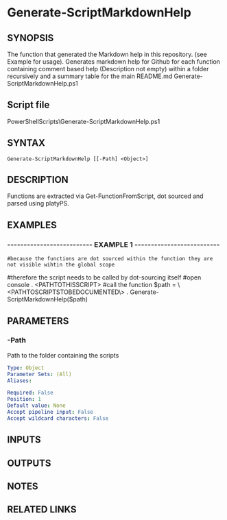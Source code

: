 # Generate-ScriptMarkdownHelp

## SYNOPSIS
The function that generated the Markdown help in this repository.
(see Example for usage). 
Generates markdown help for Github for each function containing comment based help (Description not empty) within a folder recursively and a summary table for the main README.md Generate-ScriptMarkdownHelp.ps1

## Script file
PowerShellScripts\Generate-ScriptMarkdownHelp.ps1

## SYNTAX

```
Generate-ScriptMarkdownHelp [[-Path] <Object>]
```

## DESCRIPTION
Functions are extracted via Get-FunctionFromScript, dot sourced and parsed using platyPS.

## EXAMPLES

### -------------------------- EXAMPLE 1 --------------------------
```
#because the functions are dot sourced within the function they are not visible wihtin the global scope
```

#therefore the script needs to be called by dot-sourcing itself
#open console
.
\<PATHTOTHISSCRIPT\>
#call the function
$path = \<PATHTOSCRIPTSTOBEDOCUMENTED\>
.
Generate-ScriptMarkdownHelp($path)

## PARAMETERS

### -Path
Path to the folder containing the scripts

```yaml
Type: Object
Parameter Sets: (All)
Aliases: 

Required: False
Position: 1
Default value: None
Accept pipeline input: False
Accept wildcard characters: False
```

## INPUTS

## OUTPUTS

## NOTES

## RELATED LINKS

